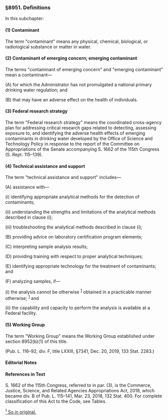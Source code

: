 ### §8951. Definitions ###

In this subchapter:

#### (1) Contaminant ####

The term "contaminant" means any physical, chemical, biological, or radiological substance or matter in water.

#### (2) Contaminant of emerging concern; emerging contaminant ####

The terms "contaminant of emerging concern" and "emerging contaminant" mean a contaminant—

(A) for which the Administrator has not promulgated a national primary drinking water regulation; and

(B) that may have an adverse effect on the health of individuals.

#### (3) Federal research strategy ####

The term "Federal research strategy" means the coordinated cross-agency plan for addressing critical research gaps related to detecting, assessing exposure to, and identifying the adverse health effects of emerging contaminants in drinking water developed by the Office of Science and Technology Policy in response to the report of the Committee on Appropriations of the Senate accompanying S. 1662 of the 115th Congress (S. Rept. 115–139).

#### (4) Technical assistance and support ####

The term "technical assistance and support" includes—

(A) assistance with—

(i) identifying appropriate analytical methods for the detection of contaminants;

(ii) understanding the strengths and limitations of the analytical methods described in clause (i);

(iii) troubleshooting the analytical methods described in clause (i);

(B) providing advice on laboratory certification program elements;

(C) interpreting sample analysis results;

(D) providing training with respect to proper analytical techniques;

(E) identifying appropriate technology for the treatment of contaminants; and

(F) analyzing samples, if—

(i) the analysis cannot be otherwise <sup><a href="#8951_1_target" name="8951_1">1</a></sup> obtained in a practicable manner otherwise; <sup><a href="#8951_1_target" name="8951_1">1</a></sup> and

(ii) the capability and capacity to perform the analysis is available at a Federal facility.

#### (5) Working Group ####

The term "Working Group" means the Working Group established under section 8952(b)(1) of this title.

(Pub. L. 116–92, div. F, title LXXIII, §7341, Dec. 20, 2019, 133 Stat. 2283.)

#### **Editorial Notes** ####

#### References in Text ####

S. 1662 of the 115th Congress, referred to in par. (3), is the Commerce, Justice, Science, and Related Agencies Appropriations Act, 2018, which became div. B of Pub. L. 115–141, Mar. 23, 2018, 132 Stat. 400. For complete classification of this Act to the Code, see Tables.

[<sup>1</sup> So in original.](#8951_1)